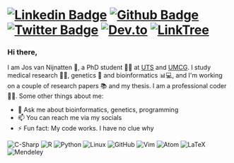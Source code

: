 # [![Linkedin Badge](https://img.shields.io/badge/-LinkedIn-0077B5?style=flat&logo=Linkedin&logoColor=white)](https://www.linkedin.com/in/jos-van-nijnatten/) [![Github Badge](https://img.shields.io/badge/-Github-242A2D?style=flat&logo=Github&logoColor=white)](https://github.com/vanNijnatten/) [![Twitter Badge](https://img.shields.io/badge/-Twitter-0077B5?style=flat&logo=Twitter&logoColor=white)](https://twitter.com/J_vanNijnatten) [![Dev.to](https://img.shields.io/badge/-Dev.to-242A2D?style=flat&logo=dev.to&logoColor=white)](https://dev.to/vannijnatten) [![LinkTree](https://img.shields.io/badge/-LinkTree-39e09b?style=flat&logo=linktree&logoColor=white)](https://linktr.ee/vanNijnatten)

### Hi there,
I am Jos van Nijnatten 🧔, a PhD student 🧑‍🔬 at [UTS](http://www.uts.edu.au) and [UMCG](https://www.umcg.nl). I study medical research 🦠🔬, genetics 🧬 and bioinformatics 📊💻, and I'm working on a couple of research papers 📚 and my thesis. I am a professional coder 👨‍💻. Some other things about me:


- 💬 Ask me about bioinformatics, genetics, programming<br />
- 📫 You can reach me via my socials<br />
- ⚡ Fun fact: My code works. I have no clue why


![C-Sharp](https://img.shields.io/badge/-C%23-239120?style=flat&logoColor=white&logo=c-sharp)
![R](https://img.shields.io/badge/-R-276dc3?style=flat&logoColor=white&logo=r)
![Python](https://img.shields.io/badge/-Python-3776ab?style=flat&logoColor=white&logo=python)
![Linux](https://img.shields.io/badge/-Linux-fcc624?style=flat&logoColor=white&logo=linux)
![GitHub](https://img.shields.io/badge/-GitHub-181717?style=flat&logoColor=white&logo=github)
![Vim](https://img.shields.io/badge/-Vim-019733?style=flat&logoColor=white&logo=vim)
![Atom](https://img.shields.io/badge/-Atom-66585c?style=flat&logoColor=white&logo=atom)
![LaTeX](https://img.shields.io/badge/-LaTeX-008080?style=flat&logoColor=white&logo=latex)
![Mendeley](https://img.shields.io/badge/-Mendeley-9d1620?style=flat&logoColor=white&logo=mendeley)

<!--
shields.io icons via https://simpleicons.org/
-->